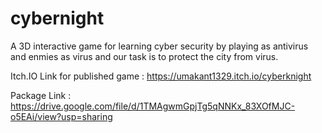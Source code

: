 # cybernight

A 3D interactive game for learning cyber security by playing as antivirus and enmies as virus and our task is to protect the city from virus.



Itch.IO Link for published game : https://umakant1329.itch.io/cyberknight

Package Link : https://drive.google.com/file/d/1TMAgwmGpjTg5qNNKx_83XOfMJC-o5EAi/view?usp=sharing

